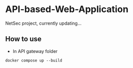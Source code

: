 # API-based-Web-Application
NetSec project, currently updating...
## How to use
- In API gateway folder
```
docker compose up --build
```
